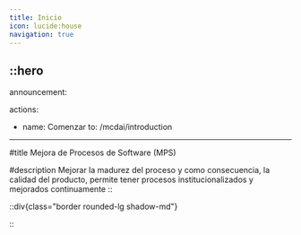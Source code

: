```yaml
---
title: Inicio
icon: lucide:house
navigation: true
---
```


::hero
---
announcement:
 
 
actions:
  - name: Comenzar
    to: /mcdai/introduction
 
---

#title
Mejora de Procesos de Software (MPS)

#description
Mejorar la madurez del proceso y como consecuencia, la calidad del producto, permite tener procesos institucionalizados y mejorados continuamente
::

::div{class="border rounded-lg shadow-md"}
  
::
